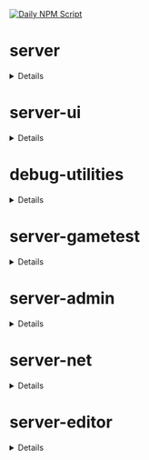[![Daily NPM Script](https://github.com/WavePlayz/minecraft-npms-auto/actions/workflows/fetch.yml/badge.svg)](https://github.com/WavePlayz/minecraft-npms-auto/actions/workflows/fetch.yml)
# server
<details>

stable
```
2.3.0
```

beta
```
2.4.0-beta.1.21.120-stable
```

preview
```
2.4.0-rc.1.21.130-preview.24
```

preview beta
```
2.5.0-beta.1.21.130-preview.24
```
</details>

# server-ui
<details>

stable
```
2.0.0
```

beta
```
2.1.0-beta.1.21.120-stable
```

preview
```
2.0.0-rc.1.21.100-preview.20
```

preview beta
```
2.1.0-beta.1.21.130-preview.24
```
</details>

# debug-utilities
<details>

stable
```
null
```

beta
```
1.0.0-beta.1.21.120-stable
```

preview
```
null
```

preview beta
```
1.0.0-beta.1.21.130-preview.24
```
</details>

# server-gametest
<details>

stable
```
0.1.0
```

beta
```
1.0.0-beta.1.21.120-stable
```

preview
```
0.1.0-rc.1.21.40-preview.20
```

preview beta
```
1.0.0-beta.1.21.130-preview.24
```
</details>

# server-admin
<details>

stable
```
1.0.0-beta.release.1.19.50
```

beta
```
1.0.0-beta.1.21.120-stable
```

preview
```
null
```

preview beta
```
1.0.0-beta.1.21.130-preview.24
```
</details>

# server-net
<details>

stable
```
1.0.0-beta.release.1.19.50
```

beta
```
1.0.0-beta.1.21.120-stable
```

preview
```
null
```

preview beta
```
1.0.0-beta.1.21.130-preview.24
```
</details>

# server-editor
<details>

stable
```
null
```

beta
```
0.1.0-beta.1.21.120-stable
```

preview
```
null
```

preview beta
```
0.1.0-beta.1.21.130-preview.24
```
</details>

